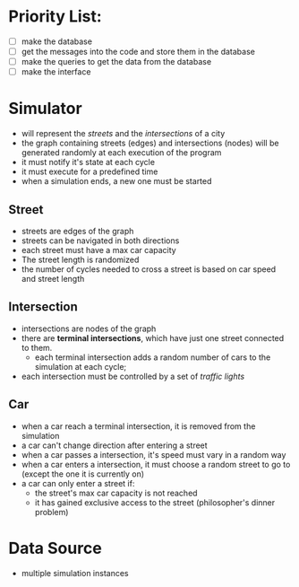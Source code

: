 # Priority List:
+ [ ] make the database
+ [ ] get the messages into the code and store them in the database
+ [ ] make the queries to get the data from the database
+ [ ] make the interface

# Simulator
+ will represent the *streets* and the *intersections* of a city
+ the graph containing streets (edges) and intersections (nodes) will be generated randomly at each execution of the program
+ it must notify it's state at each cycle
+ it must execute for a predefined time
+ when a simulation ends, a new one must be started

## Street
+ streets are edges of the graph
+ streets can be navigated in both directions
+ each street must have a max car capacity
+ The street length is randomized
+ the number of cycles needed to cross a street is based on car speed and street length


## Intersection
+ intersections are nodes of the graph
+ there are **terminal intersections**, which have just one street connected to them.
  + each terminal intersection adds a random number of cars to the simulation at each cycle;
+ each intersection must be controlled by a set of *traffic lights*

## Car
+ when a car reach a terminal intersection, it is removed from the simulation
+ a car can't change direction after entering a street
+ when a car passes a intersection, it's speed must vary in a random way
+ when a car enters a intersection, it must choose a random street to go to (except the one it is currently on)
+ a car can only enter a street if:
  + the street's max car capacity is not reached
  + it has gained exclusive access to the street (philosopher's dinner problem)


# Data Source
+ multiple simulation instances
